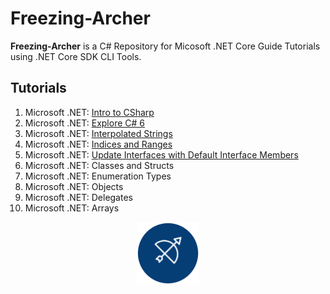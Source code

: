# Freezing-Archer

**Freezing-Archer** is a C# Repository for Micosoft .NET Core Guide Tutorials using .NET Core SDK CLI Tools.

## Tutorials

1. Microsoft .NET: [Intro to CSharp](https://docs.microsoft.com/en-us/dotnet/csharp/tutorials/intro-to-csharp/)
2. Microsoft .NET: [Explore C# 6](https://docs.microsoft.com/en-us/dotnet/csharp/tutorials/exploration/csharp-6/)
3. Microsoft .NET: [Interpolated Strings](https://docs.microsoft.com/en-us/dotnet/csharp/tutorials/exploration/interpolated-strings)
4. Microsoft .NET: [Indices and Ranges](https://docs.microsoft.com/en-us/dotnet/csharp/tutorials/ranges-indexes)
5. Microsoft .NET: [Update Interfaces with Default Interface Members](https://docs.microsoft.com/en-us/dotnet/csharp/tutorials/ranges-indexes)
6. Microsoft .NET: Classes and Structs
7. Microsoft .NET: Enumeration Types
8. Microsoft .NET: Objects
9. Microsoft .NET: Delegates
10. Microsoft .NET: Arrays

<p align="middle">
  <img width="100" height="100" src=logo.png>
</p>
